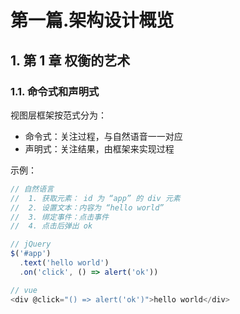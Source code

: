 # 第一篇.架构设计概览

## 1. 第 1 章 权衡的艺术

### 1.1. 命令式和声明式

视图层框架按范式分为：

* 命令式：关注过程，与自然语音一一对应
* 声明式：关注结果，由框架来实现过程

示例：

```js
// 自然语言
//  1. 获取元素： id 为 “app” 的 div 元素
//  2. 设置文本：内容为 “hello world”
//  3. 绑定事件：点击事件
//  4. 点击后弹出 ok

// jQuery
$('#app')
  .text('hello world')
  .on('click', () => alert('ok'))

// vue
<div @click="() => alert('ok')">hello world</div>
```

